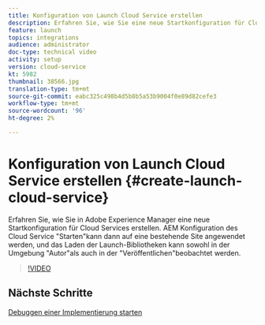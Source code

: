 ```yaml
---
title: Konfiguration von Launch Cloud Service erstellen
description: Erfahren Sie, wie Sie eine neue Startkonfiguration für Cloud Services erstellen. Die Startkonfiguration kann dann auf eine bestehende Site angewendet werden, und das Laden der Startbibliotheken kann sowohl in der Authoring- als auch in der Publish-Umgebung beobachtet werden.
feature: launch
topics: integrations
audience: administrator
doc-type: technical video
activity: setup
version: cloud-service
kt: 5982
thumbnail: 38566.jpg
translation-type: tm+mt
source-git-commit: eabc325c498b4d5b8b5a53b9004f0e89d82cefe3
workflow-type: tm+mt
source-wordcount: '96'
ht-degree: 2%

---
```



# Konfiguration von Launch Cloud Service erstellen {#create-launch-cloud-service}

Erfahren Sie, wie Sie in Adobe Experience Manager eine neue Startkonfiguration für Cloud Services erstellen. AEM Konfiguration des Cloud Service &quot;Starten&quot;kann dann auf eine bestehende Site angewendet werden, und das Laden der Launch-Bibliotheken kann sowohl in der Umgebung &quot;Autor&quot;als auch in der  &quot;Veröffentlichen&quot;beobachtet werden.

>[!VIDEO](https://video.tv.adobe.com/v/38566?quality=12&learn=on)

## Nächste Schritte

[Debuggen einer Implementierung starten](debug-launch-implementation.md)
